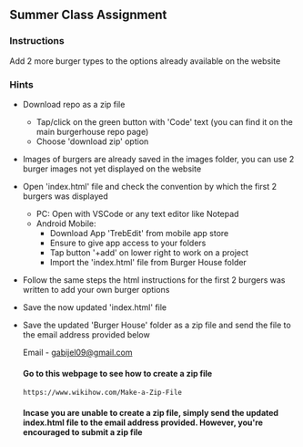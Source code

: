 ## Summer Class Assignment
### Instructions
Add 2 more burger types to the options already available on the website

### Hints
- Download repo as a zip file
   - Tap/click on the green button with 'Code' text (you can find it on the main burgerhouse repo page)
   - Choose 'download zip' option
- Images of burgers are already saved in the images folder, you can use 2 burger images not yet displayed on the website
- Open 'index.html' file and check the convention by which the first 2 burgers was displayed
   - PC: Open with VSCode or any text editor like Notepad
   - Android Mobile:
      - Download App 'TrebEdit' from mobile app store
      - Ensure to give app access to your folders
      - Tap button '+add' on lower right to work on a project
      - Import the 'index.html' file from Burger House folder
- Follow the same steps the html instructions for the first 2 burgers was written to add your own burger options
- Save the now updated 'index.html' file
- Save the updated 'Burger House' folder as a zip file and send the file to the email address provided below

  Email - gabijel09@gmail.com

  #### Go to this webpage to see how to create a zip file
      https://www.wikihow.com/Make-a-Zip-File
  
  #### Incase you are unable to create a zip file, simply send the updated index.html file to the email address provided. However, you're encouraged to submit a zip file
